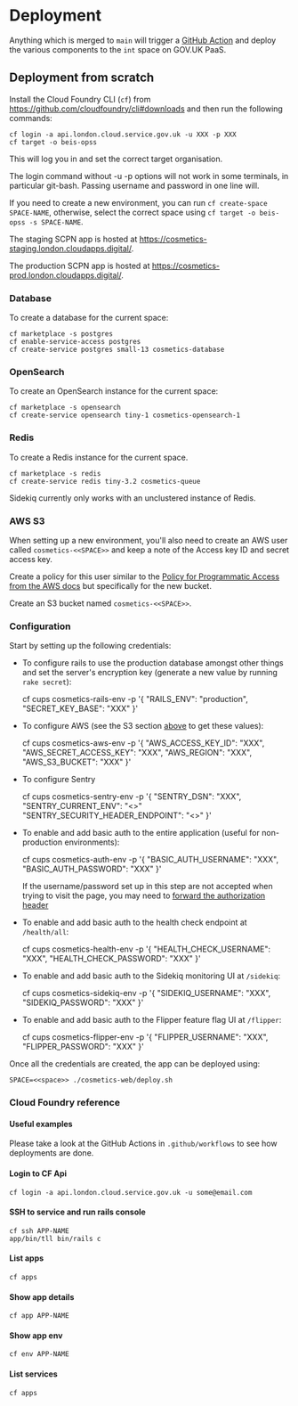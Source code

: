 # Deployment

Anything which is merged to `main` will trigger a [GitHub Action](https://github.com/OfficeForProductSafetyAndStandards/cosmetic-product-notifications/actions/workflows/deploy.yml)
and deploy the various components to the `int` space on GOV.UK PaaS.

## Deployment from scratch

Install the Cloud Foundry CLI (`cf`) from https://github.com/cloudfoundry/cli#downloads and then run the following commands:

```
cf login -a api.london.cloud.service.gov.uk -u XXX -p XXX
cf target -o beis-opss
```

This will log you in and set the correct target organisation.

The login command without -u -p options will not work in some terminals, in particular git-bash. Passing username and
password in one line will.

If you need to create a new environment, you can run `cf create-space SPACE-NAME`, otherwise,
select the correct space using `cf target -o beis-opss -s SPACE-NAME`.

The staging SCPN app is hosted at https://cosmetics-staging.london.cloudapps.digital/.

The production SCPN app is hosted at https://cosmetics-prod.london.cloudapps.digital/.

### Database

To create a database for the current space:

```
cf marketplace -s postgres
cf enable-service-access postgres
cf create-service postgres small-13 cosmetics-database
```

### OpenSearch

To create an OpenSearch instance for the current space:

```
cf marketplace -s opensearch
cf create-service opensearch tiny-1 cosmetics-opensearch-1
```

### Redis

To create a Redis instance for the current space.

```
cf marketplace -s redis
cf create-service redis tiny-3.2 cosmetics-queue
```

Sidekiq currently only works with an unclustered instance of Redis.

### AWS S3

When setting up a new environment, you'll also need to create an AWS user called `cosmetics-<<SPACE>>` and
keep a note of the Access key ID and secret access key.

Create a policy for this user similar to the [Policy for Programmatic Access from the AWS docs](https://aws.amazon.com/blogs/security/writing-iam-policies-how-to-grant-access-to-an-amazon-s3-bucket/) but specifically for the new bucket.

Create an S3 bucket named `cosmetics-<<SPACE>>`.

### Configuration

Start by setting up the following credentials:

* To configure rails to use the production database amongst other things and set the server's encryption key (generate a new value by running `rake secret`):

    cf cups cosmetics-rails-env -p '{
        "RAILS_ENV": "production",
        "SECRET_KEY_BASE": "XXX"
    }'

* To configure AWS (see the S3 section [above](#s3) to get these values):

    cf cups cosmetics-aws-env -p '{
        "AWS_ACCESS_KEY_ID": "XXX",
        "AWS_SECRET_ACCESS_KEY": "XXX",
        "AWS_REGION": "XXX",
        "AWS_S3_BUCKET": "XXX"
    }'

* To configure Sentry

    cf cups cosmetics-sentry-env -p '{
        "SENTRY_DSN": "XXX",
        "SENTRY_CURRENT_ENV": "<<SPACE>>"
        "SENTRY_SECURITY_HEADER_ENDPOINT": "<<URL>>"
    }'

* To enable and add basic auth to the entire application (useful for non-production environments):

    cf cups cosmetics-auth-env -p '{
        "BASIC_AUTH_USERNAME": "XXX",
        "BASIC_AUTH_PASSWORD": "XXX"
    }'

    If the username/password set up in this step are not accepted when trying to visit the page, you may need to [forward the authorization header](https://docs.cloud.service.gov.uk/deploying_services/use_a_custom_domain/#forwarding-headers)

* To enable and add basic auth to the health check endpoint at `/health/all`:

    cf cups cosmetics-health-env -p '{
        "HEALTH_CHECK_USERNAME": "XXX",
        "HEALTH_CHECK_PASSWORD": "XXX"
    }'

* To enable and add basic auth to the Sidekiq monitoring UI at `/sidekiq`:

    cf cups cosmetics-sidekiq-env -p '{
        "SIDEKIQ_USERNAME": "XXX",
        "SIDEKIQ_PASSWORD": "XXX"
    }'

* To enable and add basic auth to the Flipper feature flag UI at `/flipper`:

    cf cups cosmetics-flipper-env -p '{
        "FLIPPER_USERNAME": "XXX",
        "FLIPPER_PASSWORD": "XXX"
    }'

Once all the credentials are created, the app can be deployed using:

    SPACE=<<space>> ./cosmetics-web/deploy.sh

### Cloud Foundry reference

#### Useful examples

Please take a look at the GitHub Actions in `.github/workflows` to see how deployments are done.

#### Login to CF Api

```
cf login -a api.london.cloud.service.gov.uk -u some@email.com
```

#### SSH to service and run rails console

```
cf ssh APP-NAME
app/bin/tll bin/rails c
```

#### List apps

```
cf apps
```

#### Show app details

```
cf app APP-NAME
```

#### Show app env

```
cf env APP-NAME
```

#### List services

```
cf apps
```
